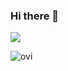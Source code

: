 ### Hi there 👋

<!--
**EndlessNight191/EndlessNight191** is a ✨ _special_ ✨ repository because its `README.md` (this file) appears on your GitHub profile.

Here are some ideas to get you started:

- 🔭 I’m currently working on ...
- 🌱 I’m currently learning ...
- 👯 I’m looking to collaborate on ...
- 🤔 I’m looking for help with ...
- 💬 Ask me about ...
- 📫 How to reach me: ...
- 😄 Pronouns: ...
- ⚡ Fun fact: ...
-->

![](https://leetcard.jacoblin.cool/EndlessNight191?ext=heatmap)

<img src="https://github-readme-stats.vercel.app/api/top-langs?username=EndlessNight191&show_icons=true&locale=en&layout=compact&theme=chartreuse-dark" alt="ovi" />
